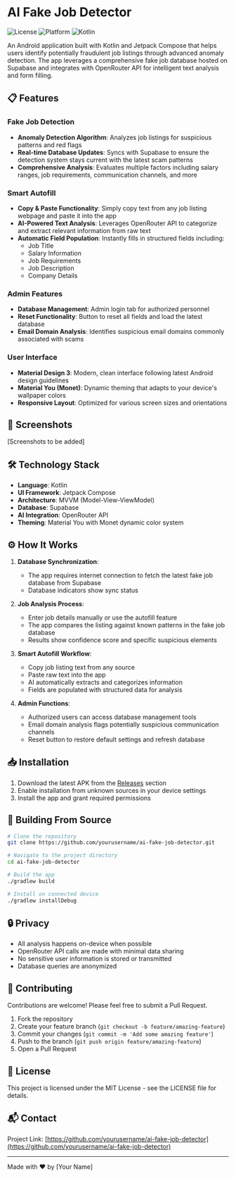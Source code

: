 # AI Fake Job Detector

![License](https://img.shields.io/badge/License-MIT-blue.svg)
![Platform](https://img.shields.io/badge/Platform-Android-green.svg)
![Kotlin](https://img.shields.io/badge/Kotlin-1.9.0-purple.svg)

An Android application built with Kotlin and Jetpack Compose that helps users identify potentially fraudulent job listings through advanced anomaly detection. The app leverages a comprehensive fake job database hosted on Supabase and integrates with OpenRouter API for intelligent text analysis and form filling.

## 📋 Features

### Fake Job Detection
- **Anomaly Detection Algorithm**: Analyzes job listings for suspicious patterns and red flags
- **Real-time Database Updates**: Syncs with Supabase to ensure the detection system stays current with the latest scam patterns
- **Comprehensive Analysis**: Evaluates multiple factors including salary ranges, job requirements, communication channels, and more

### Smart Autofill
- **Copy & Paste Functionality**: Simply copy text from any job listing webpage and paste it into the app
- **AI-Powered Text Analysis**: Leverages OpenRouter API to categorize and extract relevant information from raw text
- **Automatic Field Population**: Instantly fills in structured fields including:
  - Job Title
  - Salary Information
  - Job Requirements
  - Job Description
  - Company Details

### Admin Features
- **Database Management**: Admin login tab for authorized personnel
- **Reset Functionality**: Button to reset all fields and load the latest database
- **Email Domain Analysis**: Identifies suspicious email domains commonly associated with scams

### User Interface
- **Material Design 3**: Modern, clean interface following latest Android design guidelines
- **Material You (Monet)**: Dynamic theming that adapts to your device's wallpaper colors
- **Responsive Layout**: Optimized for various screen sizes and orientations

## 📱 Screenshots

[Screenshots to be added]

## 🛠️ Technology Stack

- **Language**: Kotlin
- **UI Framework**: Jetpack Compose
- **Architecture**: MVVM (Model-View-ViewModel)
- **Database**: Supabase
- **AI Integration**: OpenRouter API
- **Theming**: Material You with Monet dynamic color system

## ⚙️ How It Works

1. **Database Synchronization**:
   - The app requires internet connection to fetch the latest fake job database from Supabase
   - Database indicators show sync status

2. **Job Analysis Process**:
   - Enter job details manually or use the autofill feature
   - The app compares the listing against known patterns in the fake job database
   - Results show confidence score and specific suspicious elements

3. **Smart Autofill Workflow**:
   - Copy job listing text from any source
   - Paste raw text into the app
   - AI automatically extracts and categorizes information
   - Fields are populated with structured data for analysis

4. **Admin Functions**:
   - Authorized users can access database management tools
   - Email domain analysis flags potentially suspicious communication channels
   - Reset button to restore default settings and refresh database

## 📥 Installation

1. Download the latest APK from the [Releases](https://github.com/yourusername/ai-fake-job-detector/releases) section
2. Enable installation from unknown sources in your device settings
3. Install the app and grant required permissions

## 🔨 Building From Source

```bash
# Clone the repository
git clone https://github.com/yourusername/ai-fake-job-detector.git

# Navigate to the project directory
cd ai-fake-job-detector

# Build the app
./gradlew build

# Install on connected device
./gradlew installDebug
```

## 🔒 Privacy

- All analysis happens on-device when possible
- OpenRouter API calls are made with minimal data sharing
- No sensitive user information is stored or transmitted
- Database queries are anonymized

## 🤝 Contributing

Contributions are welcome! Please feel free to submit a Pull Request.

1. Fork the repository
2. Create your feature branch (`git checkout -b feature/amazing-feature`)
3. Commit your changes (`git commit -m 'Add some amazing feature'`)
4. Push to the branch (`git push origin feature/amazing-feature`)
5. Open a Pull Request

## 📄 License

This project is licensed under the MIT License - see the LICENSE file for details.

## 📬 Contact

Project Link: [https://github.com/yourusername/ai-fake-job-detector](https://github.com/yourusername/ai-fake-job-detector)

---

Made with ❤️ by [Your Name]
